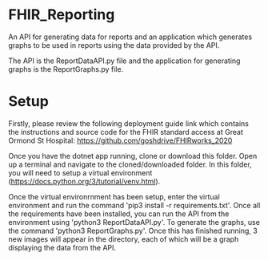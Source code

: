 # FHIR_Reporting
An API for generating data for reports and an application which generates graphs to be used in reports using the data provided by the API.

The API is the ReportDataAPI.py file and the application for generating graphs is the ReportGraphs.py file.

# Setup

Firstly, please review the following deployment guide link which contains the instructions and source code for the FHIR standard access at Great Ormond St Hospital: https://github.com/goshdrive/FHIRworks_2020

Once you have the dotnet app running, clone or download this folder.
Open up a terminal and navigate to the cloned/downloaded folder. In this folder, you will need to setup a virtual environment (https://docs.python.org/3/tutorial/venv.html).

Once the virtual environrnment has been setup, enter the virtual environment and run the command 'pip3 install -r requirements.txt'. Once all the requirements have been installed, you can run the API from the environment using 'python3 ReportDataAPI.py'. To generate the graphs, use the command 'python3 ReportGraphs.py'. Once this has finished running, 3 new images will appear in the directory, each of which will be a graph displaying the data from the API. 

